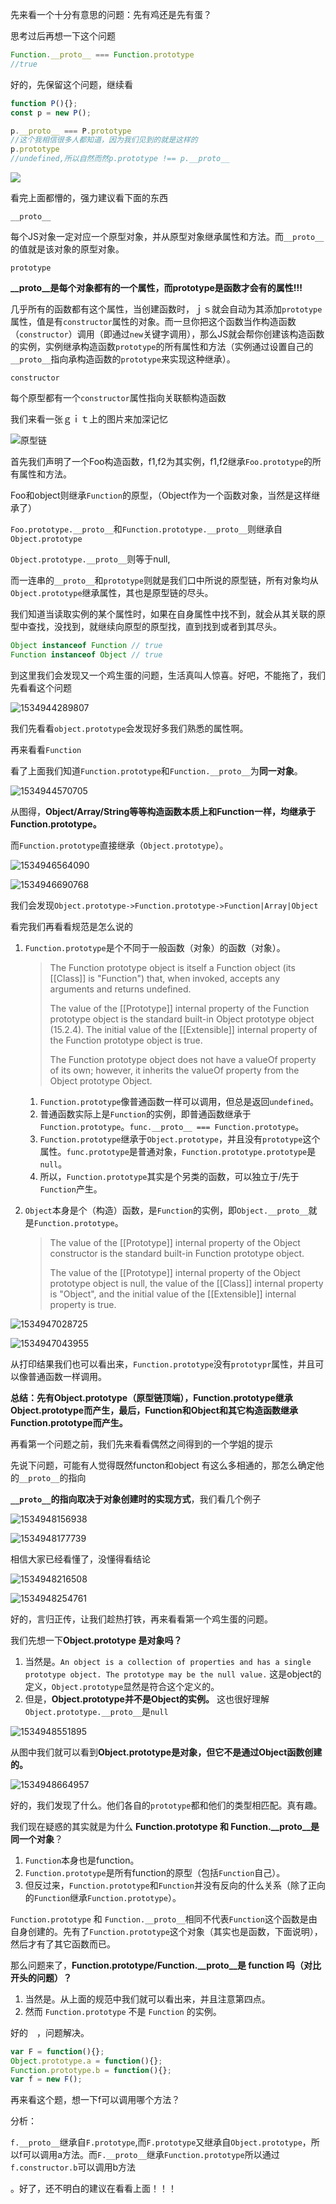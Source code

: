 

先来看一个十分有意思的问题：先有鸡还是先有蛋？

思考过后再想一下这个问题

```js
Function.__proto__ === Function.prototype
//true
```

好的，先保留这个问题，继续看

```js
function P(){};
const p = new P();

p.__proto__ === P.prototype
//这个我相信很多人都知道，因为我们见到的就是这样的
p.prototype
//undefined,所以自然而然p.prototype !== p.__proto__
```

![](./选区_002.png)

看完上面都懵的，强力建议看下面的东西

`__proto__`

每个JS对象一定对应一个原型对象，并从原型对象继承属性和方法。而`__proto__`的值就是该对象的原型对象。

`prototype`

**__proto__是每个对象都有的一个属性，而prototype是函数才会有的属性!!!** 

几乎所有的函数都有这个属性，当创建函数时，ｊｓ就会自动为其添加`prototype`属性，值是有`constructor`属性的对象。而一旦你把这个函数当作构造函数（`constructor`）调用（即通过`new`关键字调用），那么JS就会帮你创建该构造函数的实例，实例继承构造函数`prototype`的所有属性和方法（实例通过设置自己的`__proto__`指向承构造函数的`prototype`来实现这种继承）。

`constructor`

每个原型都有一个`constructor`属性指向关联额构造函数

我们来看一张ｇｉｔ上的图片来加深记忆

![原型链](./16628ccb46003c90)

首先我们声明了一个Foo构造函数，f1,f2为其实例，f1,f2继承`Foo.prototype`的所有属性和方法。

Foo和object则继承`Function`的原型，（Object作为一个函数对象，当然是这样继承了）

`Foo.prototype.__proto__`和`Function.prototype.__proto__`则继承自`Object.prototype`

`Object.prototype.__proto__`则等于null,

而一连串的`__proto__`和`prototype`则就是我们口中所说的原型链，所有对象均从`Object.prototype`继承属性，其也是原型链的尽头。

我们知道当读取实例的某个属性时，如果在自身属性中找不到，就会从其关联的原型中查找，没找到，就继续向原型的原型找，直到找到或者到其尽头。

````js
Object instanceof Function // true
Function instanceof Object // true
````

到这里我们会发现又一个鸡生蛋的问题，生活真叫人惊喜。好吧，不能拖了，我们先看看这个问题

![1534944289807](./1534944289807.png)

我们先看看`object.prototype`会发现好多我们熟悉的属性啊。

再来看看`Function`

看了上面我们知道`Function.prototype`和`Function.__proto__`为**同一对象**。

![1534944570705](./1534944570705.png)

从图得，**Object/Array/String等等构造函数本质上和Function一样，均继承于Function.prototype。**

而`Function.prototype`直接继承（`Object.prototype`）。

![1534946564090](./1534946564090.png)

![1534946690768](./1534946690768.png)

我们会发现`Object.prototype->Function.prototype->Function|Array|Object`

看完我们再看看规范是怎么说的

1. `Function.prototype`是个不同于一般函数（对象）的函数（对象）。

   > The Function prototype object is itself a Function object (its [[Class]] is "Function") that, when invoked, accepts any arguments and returns undefined.
   >
   > The value of the [[Prototype]] internal property of the Function prototype object is the standard built-in Object prototype object (15.2.4). The initial value of the [[Extensible]] internal property of the Function prototype object is true.
   >
   > The Function prototype object does not have a valueOf property of its own; however, it inherits the valueOf property from the Object prototype Object.

   1. `Function.prototype`像普通函数一样可以调用，但总是返回`undefined`。
   2. 普通函数实际上是`Function`的实例，即普通函数继承于`Function.prototype`。`func.__proto__ === Function.prototype`。
   3. `Function.prototype`继承于`Object.prototype`，并且没有`prototype`这个属性。`func.prototype`是普通对象，`Function.prototype.prototype`是`null`。
   4. 所以，`Function.prototype`其实是个另类的函数，可以独立于/先于`Function`产生。

2. `Object`本身是个（构造）函数，是`Function`的实例，即`Object.__proto__`就是`Function.prototype`。

   > The value of the [[Prototype]] internal property of the Object constructor is the standard built-in Function prototype object.
   >
   > The value of the [[Prototype]] internal property of the Object prototype object is null, the value of the [[Class]] internal property is "Object", and the initial value of the [[Extensible]] internal property is true.

![1534947028725](./1534947028725.png)

![1534947043955](./1534947043955.png)

从打印结果我们也可以看出来，`Function.prototype`没有`prototypr`属性，并且可以像普通函数一样调用。

**总结：先有Object.prototype（原型链顶端），Function.prototype继承Object.prototype而产生，最后，Function和Object和其它构造函数继承Function.prototype而产生。**

再看第一个问题之前，我们先来看看偶然之间得到的一个学姐的提示

先说下问题，可能有人觉得既然functon和object 有这么多相通的，那怎么确定他的`__proto__`的指向

**`__proto__`的指向取决于对象创建时的实现方式**，我们看几个例子

![1534948156938](./1534948156938.png)

![1534948177739](./1534948177739.png)

相信大家已经看懂了，没懂得看结论

![1534948216508](./1534948216508.png)

![1534948254761](./1534948254761.png)



好的，言归正传，让我们趁热打铁，再来看看第一个鸡生蛋的问题。

我们先想一下**Object.prototype 是对象吗？**

1. 当然是。`An object is a collection of properties and has a single prototype object. The prototype may be the null value.` 这是object的定义，`Object.prototype`显然是符合这个定义的。
2. 但是，**Object.prototype并不是Object的实例。** 这也很好理解`Object.prototype.__proto__`是`null`

![1534948551895](./1534948551895.png)

从图中我们就可以看到**Object.prototype是对象，但它不是通过Object函数创建的。**

![1534948664957](./1534948664957.png)

好的，我们发现了什么。他们各自的`prototype`都和他们的类型相匹配。真有趣。

我们现在疑惑的其实就是为什么 **Function.prototype 和 Function.__proto__是同一个对象**？

 

1. `Function`本身也是function。
2. `Function.prototype`是所有function的原型（包括`Function`自己）。
3. 但反过来，`Function.prototype`和`Function`并没有反向的什么关系（除了正向的`Function`继承`Function.prototype`）。

`Function.prototype` 和 `Function.__proto__`相同不代表`Function`这个函数是由自身创建的。先有了`Function.prototype`这个对象（其实也是函数，下面说明），然后才有了其它函数而已。

那么问题来了，**Function.prototype/Function.__proto__是 function 吗（对比开头的问题）？**

1. 当然是。从上面的规范中我们就可以看出来，并且注意第四点。
2. 然而 `Function.prototype` 不是 `Function` 的实例。

好的　，问题解决。

```js
var F = function(){};
Object.prototype.a = function(){};
Function.prototype.b = function(){};
var f = new F();
```

再来看这个题，想一下f可以调用哪个方法？



分析：

`f.__proto__`继承自`F.prototype`,而`F.prototype`又继承自`Object.prototype`，所以f可以调用a方法。而`F.__proto__`继承`Function.prototype`所以通过`f.constructor.b`可以调用b方法

。好了，还不明白的建议在看看上面！！！

